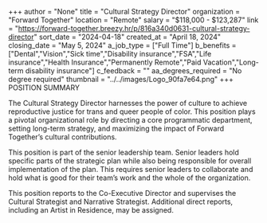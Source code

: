 +++
author = "None"
title = "Cultural Strategy Director"
organization = "Forward Together"
location = "Remote"
salary = "$118,000 - $123,287"
link = "https://forward-together.breezy.hr/p/816a340d0631-cultural-strategy-director"
sort_date = "2024-04-18"
created_at = "April 18, 2024"
closing_date = "May 5, 2024"
a_job_type = ["Full Time"]
b_benefits = ["Dental","Vision","Sick time","Disability insurance","FSA","Life insurance","Health Insurance","Permanently Remote","Paid Vacation","Long-term disability insurance"]
c_feedback = ""
aa_degrees_required = "No degree required"
thumbnail = "../../images/Logo_90fa7e64.png"
+++
POSITION SUMMARY

The Cultural Strategy Director harnesses the power of culture to achieve reproductive justice for trans and queer people of color. This position plays a 
pivotal organizational role by directing a core programmatic department, setting long-term strategy, and maximizing the impact of Forward Together’s
cultural contributions. 

This position is part of the senior leadership team. Senior leaders hold specific parts of the strategic plan while also being responsible for overall implementation of the plan. This requires senior leaders to collaborate and hold what is good for their team’s work and the whole of the organization. 

This position reports to the Co-Executive Director and supervises the Cultural Strategist and Narrative Strategist. Additional direct reports, including an Artist in Residence, may be assigned.